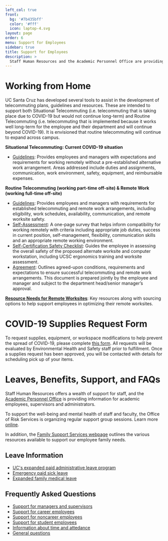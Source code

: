 ```yaml
---
left_col: true
front:
  bg: '#7b435bff'
  color: '#fff'
  icon: laptop-4.svg
layout: page
order: 6
menu: Support for Employees
sidebar: true
title: Support for Employees
description: >
  Staff Human Resources and the Academic Personnel Office are providing assistance and resources for employees.
---
```


# Working from Home
UC Santa Cruz has developed several tools to assist in the development of telecommuting plans, guidelines and resources.  These are intended to support both Situational Telecommuting (i.e. telecommuting that is taking place due to COVID-19 but would not continue long-term) and Routine Telecommuting (i.e. telecommuting that is implemented because it works well long-term for the employee and their department and will continue beyond COVID-19). It is envisioned that routine telecommuting will continue to expand across campus.

**Situational Telecommuting: Current COVID-19 situation**

* [Guidelines](https://docs.google.com/document/d/1dP-mcv60FGNcjSEyamLLfHzwbnmlAC_2PBVWq5YMLUI/edit?usp=sharing): Provides employees and managers with expectations and requirements for working remotely without a pre-established alternative work arrangement. Areas addressed include duties and assignments, communication, work environment, safety, equipment, and reimbursable expenses.

**Routine Telecommuting (working part-time off-site) & Remote Work (working full-time off-site)**

* [Guidelines](https://docs.google.com/document/d/1u-h6PHLHMpvnc1uqiXlj8eAKJYR8AOTioXg8HyHGzyk/edit?usp=sharing): Provides employees and managers with requirements for established telecommuting and remote work arrangements, including eligibility, work schedules, availability, communication, and remote worksite safety.  
* [Self-Assessment](https://drive.google.com/file/d/1VAQS0O4VrnS6N3rkVRbDezKITWhKTXPe/view?usp=sharing): A one-page survey that helps inform compatibility for working remotely with criteria including appropriate job duties, success in current position, self-management, flexibility, communication skills and an appropriate remote working environment.
* [Self-Certification Safety Checklist](https://drive.google.com/file/d/1Uv8oZo_5gjZ_IdXIbdeoONw3RLfdPVgJ/view): Guides the employee in assessing the overall safety of the proposed alternate worksite and computer workstation, including UCSC ergonomics training and worksite assessment.
* [Agreement](https://na2.docusign.net/Member/PowerFormSigning.aspx?PowerFormId=5545ff60-17f0-43bb-898a-89bf64bb6f4f&env=na2&acct=3854b247-7ab7-4a70-80d7-effd67e0ef80&v=2&ActivateOnly=1): Outlines agreed-upon conditions, requirements and expectations to ensure successful telecommuting and remote work arrangements. This document is prepared jointly by the employee and manager and subject to the department head/senior manager’s approval.
 
[**Resource Needs for Remote Worksites**](https://docs.google.com/document/d/1z-lo4XFQoaCfpx5ul7K1iU9mXbeGT8iMq2OpKKF_TQI/edit?usp=sharing): Key resources along with sourcing options to help support employees in optimizing their remote worksites.   
 
# COVID-19 Supplies Request Form

To request supplies, equipment, or workspace modifications to help prevent the spread of COVID-19, please complete [this form](https://docs.google.com/forms/d/e/1FAIpQLSfZWheLtmc7GOAeEz4qh8Dl_mT9v6FaJlYNOSzQdCEJAJe1WQ/viewform).  All requests will be evaluated by Environmental Health and Safety staff prior to fulfillment. Once a supplies request has been approved, you will be contacted with details for scheduling pick up of your items.

# Leaves, Benefits, Support, and FAQs

Staff Human Resources offers a wealth of support for staff, and the [Academic Personnel Office](https://apo.ucsc.edu/covid-19/index.html) is providing information for academic employees, supervisors and administrators.

To support the well-being and mental health of staff and faculty, the Office of Risk Services is organizing regular support group sessions. Learn more [online](https://risk.ucsc.edu/employee-wellness/covid-19-wellness-resources/index.html).

In addition, the [Family Support Services webpage](https://shr.ucsc.edu/resources-forms/family-support-services.html) outlines the various resources available to support our employee family needs.

## Leave Information

* [UC's expanded paid administrative leave program](https://shr.ucsc.edu/covid-19-resources/index.html#ucexpandedpaidadministrativeleave)
* [Emergency paid sick leave](https://shr.ucsc.edu/covid-19-resources/index.html#emergencypaidsickleave)
* [Expanded family medical leave](https://shr.ucsc.edu/covid-19-resources/index.html#expandedfamilymedicalleave)

## Frequently Asked Questions
* [Support for managers and supervisors](https://shr.ucsc.edu/covid-19-resources/index.html#questionsformanagerssupervisors)
* [Support for career employees](https://shr.ucsc.edu/covid-19-resources/index.html#questionsforcareeremployees)
* [Support for noncareer employees](https://shr.ucsc.edu/covid-19-resources/index.html#questionsfornon-careeremployeescontractbyagreementlimitedopenrecruitmentandnon-recruitmentpositions)
* [Support for student employees](https://shr.ucsc.edu/covid-19-resources/index.html#questionsforstudentemployees)
* [Information about time and attedance](https://shr.ucsc.edu/covid-19-resources/index.html#questionsabouttimeandattendance)
* [General questions](https://shr.ucsc.edu/covid-19-resources/index.html#generalquestions)

